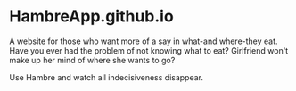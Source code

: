 # HambreApp.github.io
A website for those who want more of a say in what-and where-they eat. 
Have you ever had the problem of not knowing what to eat?
Girlfriend won't make up her mind of where she wants to go?

Use Hambre and watch all indecisiveness disappear.


